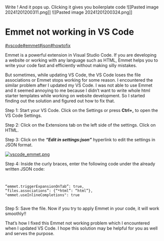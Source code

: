 Write ! And it pops up. Clicking it gives you boilerplate code
![[Pasted image 20241201200311.png]]
![[Pasted image 20241201200324.png]]

# Emmet not working in VS Code 

[#vscode](https://dev.to/t/vscode)[#emmet](https://dev.to/t/emmet)[#json](https://dev.to/t/json)[#howtofix](https://dev.to/t/howtofix)

Emmet is a powerful extension in Visual Studio Code. If you are developing a website or working with any language such as HTML, Emmet helps you to write your code fast and efficiently without making silly mistakes.

But sometimes, while updating VS Code, the VS Code loses the file associations or Emmet stops working for some reason. I encountered the similar problem after I updated my VS Code. I was not able to use Emmet and it seemed annoying to me because I didn’t want to write whole html starter templates while working on website development. So I started finding out the solution and figured out how to fix that.

Step 1: Start your VS Code. Click on the Settings or press **Ctrl+,** to open the VS Code Settings.

Step 2: Click on the Extensions tab on the left side of the settings. Click on HTML.

Step 3: Click on the **_“Edit in settings:json”_** hyperlink to edit the settings in JSON format.

[![vscode_emmet.png](https://media2.dev.to/dynamic/image/width=800%2Cheight=%2Cfit=scale-down%2Cgravity=auto%2Cformat=auto/https%3A%2F%2Fdev-to-uploads.s3.amazonaws.com%2Fuploads%2Farticles%2Fviby7si4nyryw1vg6yep.png)](https://media2.dev.to/dynamic/image/width=800%2Cheight=%2Cfit=scale-down%2Cgravity=auto%2Cformat=auto/https%3A%2F%2Fdev-to-uploads.s3.amazonaws.com%2Fuploads%2Farticles%2Fviby7si4nyryw1vg6yep.png)

Step 4: Inside the curly braces, enter the following code under the already written JSON code:

```


“emmet.triggerExpansionOnTab”: true,
“files.associations”: {“*html”: “html”},
"emmet.useInlineCompletions": true


```

Step 5: Save the file. Now if you try to apply Emmet in your code, it will work smoothly!!

That’s how I fixed this Emmet not working problem which I encountered when I updated VS Code. I hope this solution may be helpful for you as well and serves the purpose.
